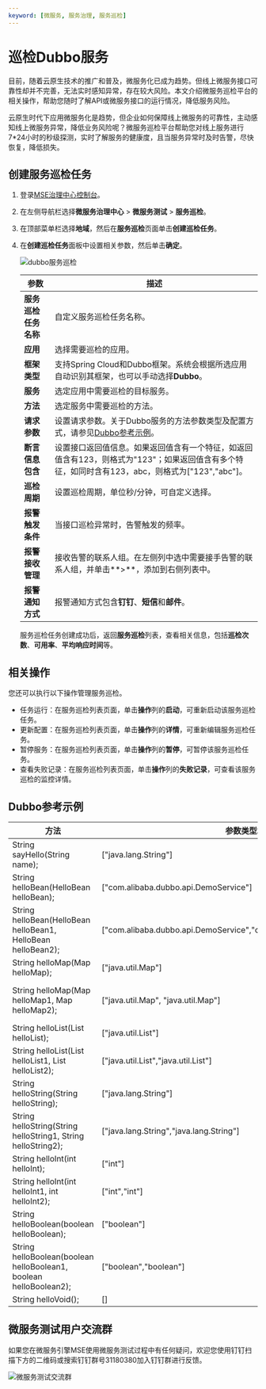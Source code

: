 ```yaml
---
keyword: [微服务, 服务治理, 服务巡检]
---
```


# 巡检Dubbo服务

目前，随着云原生技术的推广和普及，微服务化已成为趋势。但线上微服务接口可靠性却并不完善，无法实时感知异常，存在较大风险。本文介绍微服务巡检平台的相关操作，帮助您随时了解API或微服务接口的运行情况，降低服务风险。

云原生时代下应用微服务化是趋势，但企业如何保障线上微服务的可靠性，主动感知线上微服务异常，降低业务风险呢？微服务巡检平台帮助您对线上服务进行7\*24小时的秒级探测，实时了解服务的健康度，且当服务异常时及时告警，尽快恢复，降低损失。

## 创建服务巡检任务

1.  登录[MSE治理中心控制台](https://mse.console.aliyun.com/?spm=a2c4g.11186623.2.13.f90a6a60WiEx0N#/msc/home)。

2.  在左侧导航栏选择**微服务治理中心** \> **微服务测试** \> **服务巡检**。

3.  在顶部菜单栏选择**地域**，然后在**服务巡检**页面单击**创建巡检任务**。

4.  在**创建巡检任务**面板中设置相关参数，然后单击**确定**。

    ![dubbo服务巡检](https://static-aliyun-doc.oss-accelerate.aliyuncs.com/assets/img/zh-CN/2905579061/p182409.png)

    |参数|描述|
    |--|--|
    |**服务巡检任务名称**|自定义服务巡检任务名称。|
    |**应用**|选择需要巡检的应用。|
    |**框架类型**|支持Spring Cloud和Dubbo框架。系统会根据所选应用自动识别其框架，也可以手动选择**Dubbo**。|
    |**服务**|选定应用中需要巡检的目标服务。|
    |**方法**|选定服务中需要巡检的方法。|
    |**请求参数**|设置请求参数。关于Dubbo服务的方法参数类型及配置方式，请参见[Dubbo参考示例](#section_wg1_alf_1dk)。|
    |**断言信息包含**|设置接口返回值信息。如果返回值含有一个特征，如返回值含有123，则格式为"123"；如果返回值含有多个特征，如同时含有123，abc，则格式为\["123","abc"\]。|
    |**巡检周期**|设置巡检周期，单位秒/分钟，可自定义选择。|
    |**报警触发条件**|当接口巡检异常时，告警触发的频率。|
    |**报警接收管理**|接收告警的联系人组。在左侧列中选中需要接手告警的联系人组，并单击**\>**，添加到右侧列表中。|
    |**报警通知方式**|报警通知方式包含**钉钉**、**短信**和**邮件**。|

    服务巡检任务创建成功后，返回**服务巡检**列表，查看相关信息，包括**巡检次数**、**可用率**、**平均响应时间**等。


## 相关操作

您还可以执行以下操作管理服务巡检。

-   任务运行：在服务巡检列表页面，单击**操作**列的**启动**，可重新启动该服务巡检任务。
-   更新配置：在服务巡检列表页面，单击**操作**列的**详情**，可重新编辑服务巡检任务。
-   暂停服务：在服务巡检列表页面，单击**操作**列的**暂停**，可暂停该服务巡检任务。
-   查看失败记录：在服务巡检列表页面，单击**操作**列的**失败记录**，可查看该服务巡检的监控详情。

## Dubbo参考示例

|方法|参数类型填写方式|参数填写方式|
|--|--------|------|
|String sayHello\(String name\);|\["java.lang.String"\]|\["hello, dubbo"\]|
|String helloBean\(HelloBean helloBean\);|\["com.alibaba.dubbo.api.DemoService"\]|\[\{"booleanValue":true,"helloSubValue":\{"booleanValue":false,"intValue":2,"stringValue":"subbean"\},"intValue":1,"stringValue":"bean"\}\]|
|String helloBean\(HelloBean helloBean1, HelloBean helloBean2\);|\["com.alibaba.dubbo.api.DemoService","com.alibaba.pts.dubbo.api.DemoService"\]|\[\{"booleanValue":true,"helloSubValue":\{"booleanValue":false,"intValue":2,"stringValue":"subbean"\},"intValue":1,"stringValue":"bean"\},\{"booleanValue":true,"helloSubValue":\{"booleanValue":false,"intValue":2,"stringValue":"subbean"\},"intValue":1,"stringValue":"bean"\}\]|
|String helloMap\(Map helloMap\);|\["java.util.Map"\]|\[\{"booleanValue":true,"helloSubValue":\{"booleanValue":false,"intValue":2,"stringValue":"subbean"\},"intValue":1,"stringValue":"bean"\}\]|
|String helloMap\(Map helloMap1, Map helloMap2\);|\["java.util.Map", "java.util.Map"\]|\[\{"booleanValue":true,"helloSubValue":\{"booleanValue":false,"intValue":2,"stringValue":"subbean"\},"intValue":1,"stringValue":"bean"\},\{"booleanValue":true,"helloSubValue":\{"booleanValue":false,"intValue":2,"stringValue":"subbean"\},"intValue":1,"stringValue":"bean"\}\]|
|String helloList\(List helloList\);|\["java.util.List"\]|\[\[1\]\]|
|String helloList\(List helloList1, List helloList2\);|\["java.util.List","java.util.List"\]|\[\[1\],\[1,2\]\]|
|String helloString\(String helloString\);|\["java.lang.String"\]|\[\[1\],\[1,2\],\[1,3\]\]|
|String helloString\(String helloString1, String helloString2\);|\["java.lang.String","java.lang.String"\]|\["hello, dubbo", "hello, dubbo"\]|
|String helloInt\(int helloInt\);|\["int"\]|\["hello, dubbo", "hello, dubbo"\]|
|String helloInt\(int helloInt1, int helloInt2\);|\["int","int"\]|\["1","2"\]|
|String helloBoolean\(boolean helloBoolean\);|\["boolean"\]|\["true"\]|
|String helloBoolean\(boolean helloBoolean1, boolean helloBoolean2\);|\["boolean","boolean"\]|\["true","false"\]|
|String helloVoid\(\);|\[\]|\[\]|

## 微服务测试用户交流群

如果您在微服务引擎MSE使用微服务测试过程中有任何疑问，欢迎您使用钉钉扫描下方的二维码或搜索钉钉群号31180380加入钉钉群进行反馈。

![微服务测试交流群](https://static-aliyun-doc.oss-accelerate.aliyuncs.com/assets/img/zh-CN/4652805061/p181621.png)

